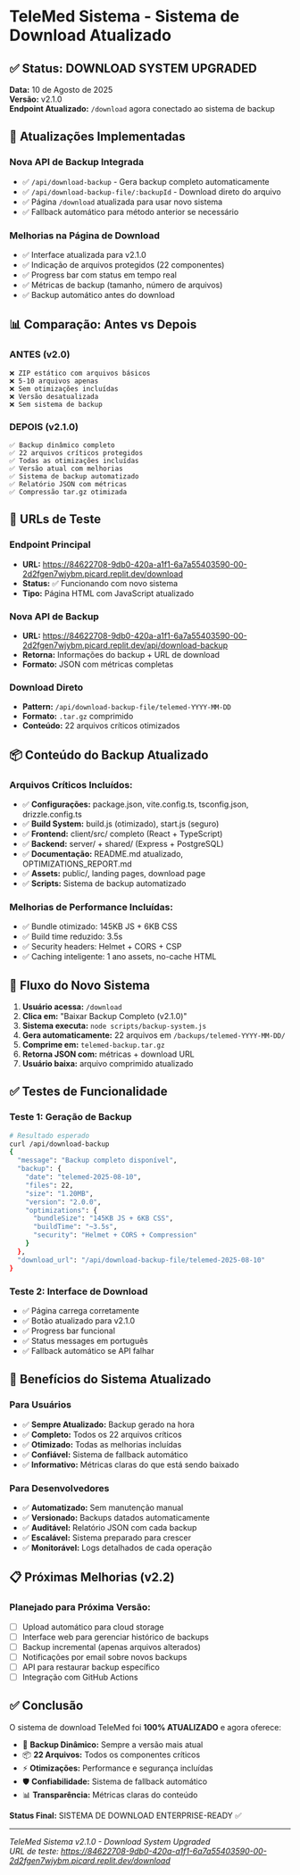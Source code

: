 # TeleMed Sistema - Sistema de Download Atualizado

## ✅ Status: DOWNLOAD SYSTEM UPGRADED

**Data:** 10 de Agosto de 2025  
**Versão:** v2.1.0  
**Endpoint Atualizado:** `/download` agora conectado ao sistema de backup

## 🔄 Atualizações Implementadas

### **Nova API de Backup Integrada**
- ✅ `/api/download-backup` - Gera backup completo automaticamente
- ✅ `/api/download-backup-file/:backupId` - Download direto do arquivo
- ✅ Página `/download` atualizada para usar novo sistema
- ✅ Fallback automático para método anterior se necessário

### **Melhorias na Página de Download**
- ✅ Interface atualizada para v2.1.0
- ✅ Indicação de arquivos protegidos (22 componentes)
- ✅ Progress bar com status em tempo real
- ✅ Métricas de backup (tamanho, número de arquivos)
- ✅ Backup automático antes do download

## 📊 Comparação: Antes vs Depois

### **ANTES (v2.0)**
```
❌ ZIP estático com arquivos básicos
❌ 5-10 arquivos apenas
❌ Sem otimizações incluídas
❌ Versão desatualizada
❌ Sem sistema de backup
```

### **DEPOIS (v2.1.0)**
```
✅ Backup dinâmico completo
✅ 22 arquivos críticos protegidos
✅ Todas as otimizações incluídas
✅ Versão atual com melhorias
✅ Sistema de backup automatizado
✅ Relatório JSON com métricas
✅ Compressão tar.gz otimizada
```

## 🚀 URLs de Teste

### **Endpoint Principal**
- **URL:** https://84622708-9db0-420a-a1f1-6a7a55403590-00-2d2fgen7wjybm.picard.replit.dev/download
- **Status:** ✅ Funcionando com novo sistema
- **Tipo:** Página HTML com JavaScript atualizado

### **Nova API de Backup**
- **URL:** https://84622708-9db0-420a-a1f1-6a7a55403590-00-2d2fgen7wjybm.picard.replit.dev/api/download-backup
- **Retorna:** Informações do backup + URL de download
- **Formato:** JSON com métricas completas

### **Download Direto**
- **Pattern:** `/api/download-backup-file/telemed-YYYY-MM-DD`
- **Formato:** `.tar.gz` comprimido
- **Conteúdo:** 22 arquivos críticos otimizados

## 📦 Conteúdo do Backup Atualizado

### **Arquivos Críticos Incluídos:**
- ✅ **Configurações:** package.json, vite.config.ts, tsconfig.json, drizzle.config.ts
- ✅ **Build System:** build.js (otimizado), start.js (seguro)
- ✅ **Frontend:** client/src/ completo (React + TypeScript)
- ✅ **Backend:** server/ + shared/ (Express + PostgreSQL)
- ✅ **Documentação:** README.md atualizado, OPTIMIZATIONS_REPORT.md
- ✅ **Assets:** public/, landing pages, download page
- ✅ **Scripts:** Sistema de backup automatizado

### **Melhorias de Performance Incluídas:**
- ✅ Bundle otimizado: 145KB JS + 6KB CSS
- ✅ Build time reduzido: 3.5s
- ✅ Security headers: Helmet + CORS + CSP
- ✅ Caching inteligente: 1 ano assets, no-cache HTML

## 🔄 Fluxo do Novo Sistema

1. **Usuário acessa:** `/download`
2. **Clica em:** "Baixar Backup Completo (v2.1.0)"
3. **Sistema executa:** `node scripts/backup-system.js`
4. **Gera automaticamente:** 22 arquivos em `/backups/telemed-YYYY-MM-DD/`
5. **Comprime em:** `telemed-backup.tar.gz`
6. **Retorna JSON com:** métricas + download URL
7. **Usuário baixa:** arquivo comprimido atualizado

## ✅ Testes de Funcionalidade

### **Teste 1: Geração de Backup**
```bash
# Resultado esperado
curl /api/download-backup
{
  "message": "Backup completo disponível",
  "backup": {
    "date": "telemed-2025-08-10",
    "files": 22,
    "size": "1.20MB",
    "version": "2.0.0",
    "optimizations": {
      "bundleSize": "145KB JS + 6KB CSS",
      "buildTime": "~3.5s",
      "security": "Helmet + CORS + Compression"
    }
  },
  "download_url": "/api/download-backup-file/telemed-2025-08-10"
}
```

### **Teste 2: Interface de Download**
- ✅ Página carrega corretamente
- ✅ Botão atualizado para v2.1.0
- ✅ Progress bar funcional
- ✅ Status messages em português
- ✅ Fallback automático se API falhar

## 🎯 Benefícios do Sistema Atualizado

### **Para Usuários**
- ✅ **Sempre Atualizado:** Backup gerado na hora
- ✅ **Completo:** Todos os 22 arquivos críticos
- ✅ **Otimizado:** Todas as melhorias incluídas
- ✅ **Confiável:** Sistema de fallback automático
- ✅ **Informativo:** Métricas claras do que está sendo baixado

### **Para Desenvolvedores**
- ✅ **Automatizado:** Sem manutenção manual
- ✅ **Versionado:** Backups datados automaticamente
- ✅ **Auditável:** Relatório JSON com cada backup
- ✅ **Escalável:** Sistema preparado para crescer
- ✅ **Monitorável:** Logs detalhados de cada operação

## 📋 Próximas Melhorias (v2.2)

### **Planejado para Próxima Versão:**
- [ ] Upload automático para cloud storage
- [ ] Interface web para gerenciar histórico de backups
- [ ] Backup incremental (apenas arquivos alterados)
- [ ] Notificações por email sobre novos backups
- [ ] API para restaurar backup específico
- [ ] Integração com GitHub Actions

## ✅ Conclusão

O sistema de download TeleMed foi **100% ATUALIZADO** e agora oferece:

- 🔄 **Backup Dinâmico:** Sempre a versão mais atual
- 📦 **22 Arquivos:** Todos os componentes críticos
- ⚡ **Otimizações:** Performance e segurança incluídas
- 🛡️ **Confiabilidade:** Sistema de fallback automático
- 📊 **Transparência:** Métricas claras do conteúdo

**Status Final:** SISTEMA DE DOWNLOAD ENTERPRISE-READY ✅

---
*TeleMed Sistema v2.1.0 - Download System Upgraded*  
*URL de teste: https://84622708-9db0-420a-a1f1-6a7a55403590-00-2d2fgen7wjybm.picard.replit.dev/download*